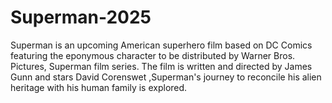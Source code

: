 # Superman-2025
Superman is an upcoming American superhero film based on DC Comics featuring the eponymous character to be distributed by Warner Bros. Pictures,  Superman film series. The film is written and directed by James Gunn and stars David Corenswet ,Superman's journey to reconcile his alien heritage with his human family is explored.
